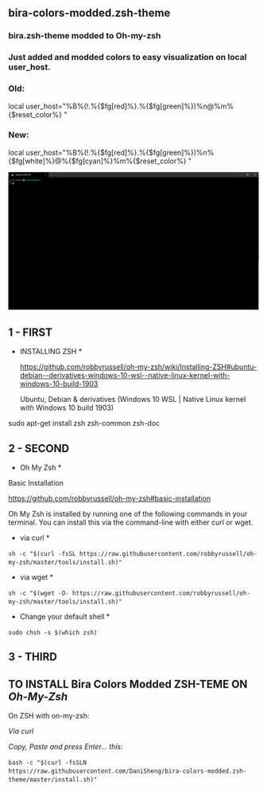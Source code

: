 ## bira-colors-modded.zsh-theme

### bira.zsh-theme modded to Oh-my-zsh

### Just added and modded colors to easy visualization on local user_host.

### Old:
local user_host="%B%(!.%{$fg[red]%}.%{$fg[green]%})%n@%m%{$reset_color%} "

### New: 
local user_host="%B%(!.%{$fg[red]%}.%{$fg[green]%})%n%{$fg[white]%}@%{$fg[cyan]%}%m%{$reset_color%} "

![screenshot-preview](https://github.com/DaniSheng/bira-colors-modded.zsh-theme/blob/main/bira-colors-modded_screenshot.png)

## 1 - FIRST

* INSTALLING ZSH *

  https://github.com/robbyrussell/oh-my-zsh/wiki/Installing-ZSH#ubuntu-debian--derivatives-windows-10-wsl--native-linux-kernel-with-windows-10-build-1903

  Ubuntu, Debian & derivatives (Windows 10 WSL | Native Linux kernel with Windows 10 build 1903)

sudo apt-get install zsh zsh-common zsh-doc


## 2 - SECOND

* Oh My Zsh *

Basic Installation

  https://github.com/robbyrussell/oh-my-zsh#basic-installation

  Oh My Zsh is installed by running one of the following commands in your terminal. You can install this via the command-line with either curl or wget.

  * via curl *

`sh -c "$(curl -fsSL https://raw.githubusercontent.com/robbyrussell/oh-my-zsh/master/tools/install.sh)"`

  * via wget *

`sh -c "$(wget -O- https://raw.githubusercontent.com/robbyrussell/oh-my-zsh/master/tools/install.sh)"`

  * Change your default shell *

`sudo chsh -s $(which zsh)`

## 3 - THIRD

## TO INSTALL Bira Colors Modded ZSH-TEME ON _Oh-My-Zsh_

On ZSH with on-my-zsh:

_*Via curl*_

_Copy, Paste and press Enter... this:_

`bash -c "$(curl -fsSLN https://raw.githubusercontent.com/DaniSheng/bira-colors-modded.zsh-theme/master/install.sh)"`


